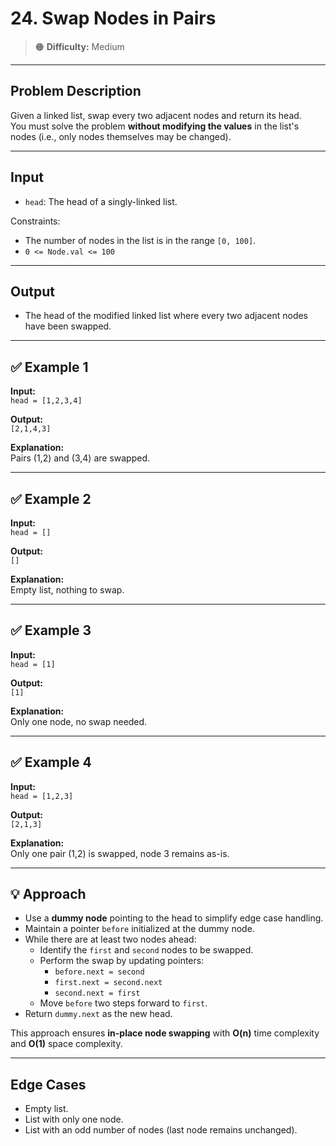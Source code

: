 # 24. Swap Nodes in Pairs

> 🟠 **Difficulty:** Medium

---

## Problem Description

Given a linked list, swap every two adjacent nodes and return its head.  
You must solve the problem **without modifying the values** in the list's nodes (i.e., only nodes themselves may be changed).

---

## Input

- `head`: The head of a singly-linked list.

Constraints:

- The number of nodes in the list is in the range `[0, 100]`.
- `0 <= Node.val <= 100`

---

## Output

- The head of the modified linked list where every two adjacent nodes have been swapped.

---

## ✅ Example 1

**Input:**  
`head = [1,2,3,4]`

**Output:**  
`[2,1,4,3]`

**Explanation:**  
Pairs (1,2) and (3,4) are swapped.

---

## ✅ Example 2

**Input:**  
`head = []`

**Output:**  
`[]`

**Explanation:**  
Empty list, nothing to swap.

---

## ✅ Example 3

**Input:**  
`head = [1]`

**Output:**  
`[1]`

**Explanation:**  
Only one node, no swap needed.

---

## ✅ Example 4

**Input:**  
`head = [1,2,3]`

**Output:**  
`[2,1,3]`

**Explanation:**  
Only one pair (1,2) is swapped, node 3 remains as-is.

---

## 💡 Approach

- Use a **dummy node** pointing to the head to simplify edge case handling.
- Maintain a pointer `before` initialized at the dummy node.
- While there are at least two nodes ahead:
  - Identify the `first` and `second` nodes to be swapped.
  - Perform the swap by updating pointers:
    - `before.next = second`
    - `first.next = second.next`
    - `second.next = first`
  - Move `before` two steps forward to `first`.
- Return `dummy.next` as the new head.

This approach ensures **in-place node swapping** with **O(n)** time complexity and **O(1)** space complexity.

---

## Edge Cases

- Empty list.
- List with only one node.
- List with an odd number of nodes (last node remains unchanged).

